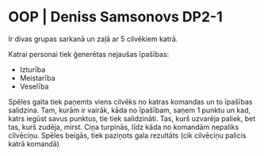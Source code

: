 # OOP | Deniss Samsonovs DP2-1
Ir divas grupas sarkanā un zaļā ar 5 cilvēkiem katrā.

Katrai personai tiek ģenerētas nejaušas īpašības:
* Izturība
* Meistarība
* Veselība

Spēles gaita tiek paņemts viens cilvēks no katras komandas un to īpašības salidzina. Tam, kurām ir vairāk, kāda no īpašībam, saņem 1 punktu un kad, katrs iegūst savus punktus, tie tiek salidzināti. Tas, kurš uzvarēja paliek, bet tas, kurš zudēja, mirst. Ciņa turpinās, līdz kāda no komandām nepaliks cilvēciņu. Spēles beigās, tiek paziņots gala rezultāts (cik cilvēciņu palicis katrā komandā)

